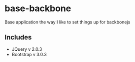 base-backbone
=============

Base application the way I like to set things up for backbonejs

## Includes
 - JQuery v 2.0.3
 - Bootstrap v 3.0.3
